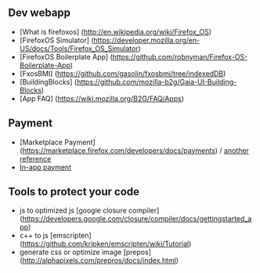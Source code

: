 ## Dev webapp

 * [What is firefoxos] (http://en.wikipedia.org/wiki/Firefox_OS)
 * [FirefoxOS Simulator] (https://developer.mozilla.org/en-US/docs/Tools/Firefox_OS_Simulator)
 * [FirefoxOS Boilerplate App] (https://github.com/robnyman/Firefox-OS-Boilerplate-App)
 * [FxosBMI] (https://github.com/gasolin/fxosbmi/tree/indexedDB)
 * [BuildingBlocks] (https://github.com/mozilla-b2g/Gaia-UI-Building-Blocks)
 * [App FAQ] (https://wiki.mozilla.org/B2G/FAQ/Apps)

## Payment
 * [Marketplace Payment] (https://marketplace.firefox.com/developers/docs/payments) / [another reference](https://developer.mozilla.org/en-US/docs/Web/Apps/FAQs/Marketplace_payments)
 * [In-app payment](https://developer.mozilla.org/en-US/docs/Web/Apps/Publishing/In-app_payments)

## Tools to protect your code

 * js to optimized js [google closure compiler] (https://developers.google.com/closure/compiler/docs/gettingstarted_app)
 * c++ to js [emscripten] (https://github.com/kripken/emscripten/wiki/Tutorial)
 * generate css or optimize image [prepos] (http://alphapixels.com/prepros/docs/index.html)
